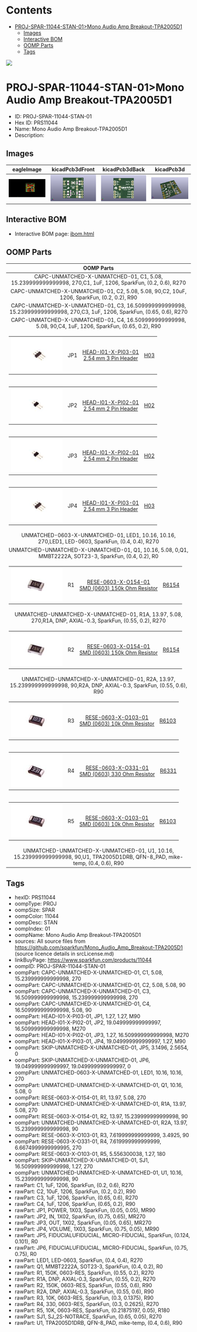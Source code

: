 



Contents
========

* [PROJ-SPAR-11044-STAN-01>Mono Audio Amp Breakout-TPA2005D1](#proj-spar-11044-stan-01mono-audio-amp-breakout-tpa2005d1)
	* [Images](#images)
	* [Interactive BOM](#interactive-bom)
	* [OOMP Parts](#oomp-parts)
	* [Tags](#tags)
  
![][im]
# PROJ-SPAR-11044-STAN-01>Mono Audio Amp Breakout-TPA2005D1

- ID: PROJ-SPAR-11044-STAN-01
- Hex ID: PRS11044
- Name: Mono Audio Amp Breakout-TPA2005D1
- Description: 

## Images
  
  

|eagleImage|kicadPcb3dFront|kicadPcb3dBack|kicadPcb3d|
| :---: | :---: | :---: | :---: |
|[![eagleImage](eagleImage_140.png)](eagleImage_600.png)|[![kicadPcb3dFront](kicadPcb3dFront_140.png)](kicadPcb3dFront_600.png)|[![kicadPcb3dBack](kicadPcb3dBack_140.png)](kicadPcb3dBack_600.png)|[![kicadPcb3d](kicadPcb3d_140.png)](kicadPcb3d_600.png)|

## Interactive BOM

- Interactive BOM page: [ibom.html](kicad/bom/ibom.html)

## OOMP Parts
  

|OOMP Parts|
| :---: |
|CAPC-UNMATCHED-X-UNMATCHED-01, C1, 5.08, 15.239999999999998, 270,C1, 1uF, 1206, SparkFun, (0.2, 0.6), R270|
|CAPC-UNMATCHED-X-UNMATCHED-01, C2, 5.08, 5.08, 90,C2, 10uF, 1206, SparkFun, (0.2, 0.2), R90|
|CAPC-UNMATCHED-X-UNMATCHED-01, C3, 16.509999999999998, 15.239999999999998, 270,C3, 1uF, 1206, SparkFun, (0.65, 0.6), R270|
|CAPC-UNMATCHED-X-UNMATCHED-01, C4, 16.509999999999998, 5.08, 90,C4, 1uF, 1206, SparkFun, (0.65, 0.2), R90|
|<table><tr><td>![HEAD-I01-X-PI03-01](https://raw.githubusercontent.com/oomlout/oomlout_OOMP_parts/main/HEAD-I01-X-PI03-01/image_140.jpg)</td><td> JP1</td><td>[HEAD-I01-X-PI03-01<br>2.54 mm 3 Pin Header](https://github.com/oomlout/oomlout_OOMP_parts/tree/main/HEAD-I01-X-PI03-01/)</td><td>[H03](https://github.com/oomlout/oomlout_OOMP_parts/tree/main/HEAD-I01-X-PI03-01/)</td></tr></table>|
|<table><tr><td>![HEAD-I01-X-PI02-01](https://raw.githubusercontent.com/oomlout/oomlout_OOMP_parts/main/HEAD-I01-X-PI02-01/image_140.jpg)</td><td> JP2</td><td>[HEAD-I01-X-PI02-01<br>2.54 mm 2 Pin Header](https://github.com/oomlout/oomlout_OOMP_parts/tree/main/HEAD-I01-X-PI02-01/)</td><td>[H02](https://github.com/oomlout/oomlout_OOMP_parts/tree/main/HEAD-I01-X-PI02-01/)</td></tr></table>|
|<table><tr><td>![HEAD-I01-X-PI02-01](https://raw.githubusercontent.com/oomlout/oomlout_OOMP_parts/main/HEAD-I01-X-PI02-01/image_140.jpg)</td><td> JP3</td><td>[HEAD-I01-X-PI02-01<br>2.54 mm 2 Pin Header](https://github.com/oomlout/oomlout_OOMP_parts/tree/main/HEAD-I01-X-PI02-01/)</td><td>[H02](https://github.com/oomlout/oomlout_OOMP_parts/tree/main/HEAD-I01-X-PI02-01/)</td></tr></table>|
|<table><tr><td>![HEAD-I01-X-PI03-01](https://raw.githubusercontent.com/oomlout/oomlout_OOMP_parts/main/HEAD-I01-X-PI03-01/image_140.jpg)</td><td> JP4</td><td>[HEAD-I01-X-PI03-01<br>2.54 mm 3 Pin Header](https://github.com/oomlout/oomlout_OOMP_parts/tree/main/HEAD-I01-X-PI03-01/)</td><td>[H03](https://github.com/oomlout/oomlout_OOMP_parts/tree/main/HEAD-I01-X-PI03-01/)</td></tr></table>|
|UNMATCHED-0603-X-UNMATCHED-01, LED1, 10.16, 10.16, 270,LED1, LED-0603, SparkFun, (0.4, 0.4), R270|
|UNMATCHED-UNMATCHED-X-UNMATCHED-01, Q1, 10.16, 5.08, 0,Q1, MMBT2222A, SOT23-3, SparkFun, (0.4, 0.2), R0|
|<table><tr><td>![RESE-0603-X-O154-01](https://raw.githubusercontent.com/oomlout/oomlout_OOMP_parts/main/RESE-0603-X-O154-01/image_140.jpg)</td><td> R1</td><td>[RESE-0603-X-O154-01<br>SMD (0603) 150k Ohm Resistor](https://github.com/oomlout/oomlout_OOMP_parts/tree/main/RESE-0603-X-O154-01/)</td><td>[R6154](https://github.com/oomlout/oomlout_OOMP_parts/tree/main/RESE-0603-X-O154-01/)</td></tr></table>|
|UNMATCHED-UNMATCHED-X-UNMATCHED-01, R1A, 13.97, 5.08, 270,R1A, DNP, AXIAL-0.3, SparkFun, (0.55, 0.2), R270|
|<table><tr><td>![RESE-0603-X-O154-01](https://raw.githubusercontent.com/oomlout/oomlout_OOMP_parts/main/RESE-0603-X-O154-01/image_140.jpg)</td><td> R2</td><td>[RESE-0603-X-O154-01<br>SMD (0603) 150k Ohm Resistor](https://github.com/oomlout/oomlout_OOMP_parts/tree/main/RESE-0603-X-O154-01/)</td><td>[R6154](https://github.com/oomlout/oomlout_OOMP_parts/tree/main/RESE-0603-X-O154-01/)</td></tr></table>|
|UNMATCHED-UNMATCHED-X-UNMATCHED-01, R2A, 13.97, 15.239999999999998, 90,R2A, DNP, AXIAL-0.3, SparkFun, (0.55, 0.6), R90|
|<table><tr><td>![RESE-0603-X-O103-01](https://raw.githubusercontent.com/oomlout/oomlout_OOMP_parts/main/RESE-0603-X-O103-01/image_140.jpg)</td><td> R3</td><td>[RESE-0603-X-O103-01<br>SMD (0603) 10k Ohm Resistor](https://github.com/oomlout/oomlout_OOMP_parts/tree/main/RESE-0603-X-O103-01/)</td><td>[R6103](https://github.com/oomlout/oomlout_OOMP_parts/tree/main/RESE-0603-X-O103-01/)</td></tr></table>|
|<table><tr><td>![RESE-0603-X-O331-01](https://raw.githubusercontent.com/oomlout/oomlout_OOMP_parts/main/RESE-0603-X-O331-01/image_140.jpg)</td><td> R4</td><td>[RESE-0603-X-O331-01<br>SMD (0603) 330 Ohm Resistor](https://github.com/oomlout/oomlout_OOMP_parts/tree/main/RESE-0603-X-O331-01/)</td><td>[R6331](https://github.com/oomlout/oomlout_OOMP_parts/tree/main/RESE-0603-X-O331-01/)</td></tr></table>|
|<table><tr><td>![RESE-0603-X-O103-01](https://raw.githubusercontent.com/oomlout/oomlout_OOMP_parts/main/RESE-0603-X-O103-01/image_140.jpg)</td><td> R5</td><td>[RESE-0603-X-O103-01<br>SMD (0603) 10k Ohm Resistor](https://github.com/oomlout/oomlout_OOMP_parts/tree/main/RESE-0603-X-O103-01/)</td><td>[R6103](https://github.com/oomlout/oomlout_OOMP_parts/tree/main/RESE-0603-X-O103-01/)</td></tr></table>|
|UNMATCHED-UNMATCHED-X-UNMATCHED-01, U1, 10.16, 15.239999999999998, 90,U1, TPA2005D1DRB, QFN-8_PAD, mike-temp, (0.4, 0.6), R90|

## Tags

- hexID: PRS11044
- oompType: PROJ
- oompSize: SPAR
- oompColor: 11044
- oompDesc: STAN
- oompIndex: 01
- oompName: Mono Audio Amp Breakout-TPA2005D1
- sources: All source files from https://github.com/sparkfun/Mono_Audio_Amp_Breakout-TPA2005D1 (source licence details in srcLicense.md)
- linkBuyPage: https://www.sparkfun.com/products/11044
- oompID: PROJ-SPAR-11044-STAN-01
- oompPart: CAPC-UNMATCHED-X-UNMATCHED-01, C1, 5.08, 15.239999999999998, 270
- oompPart: CAPC-UNMATCHED-X-UNMATCHED-01, C2, 5.08, 5.08, 90
- oompPart: CAPC-UNMATCHED-X-UNMATCHED-01, C3, 16.509999999999998, 15.239999999999998, 270
- oompPart: CAPC-UNMATCHED-X-UNMATCHED-01, C4, 16.509999999999998, 5.08, 90
- oompPart: HEAD-I01-X-PI03-01, JP1, 1.27, 1.27, M90
- oompPart: HEAD-I01-X-PI02-01, JP2, 19.049999999999997, 16.509999999999998, M270
- oompPart: HEAD-I01-X-PI02-01, JP3, 1.27, 16.509999999999998, M270
- oompPart: HEAD-I01-X-PI03-01, JP4, 19.049999999999997, 1.27, M90
- oompPart: SKIP-UNMATCHED-X-UNMATCHED-01, JP5, 3.1496, 2.5654, 0
- oompPart: SKIP-UNMATCHED-X-UNMATCHED-01, JP6, 19.049999999999997, 19.049999999999997, 0
- oompPart: UNMATCHED-0603-X-UNMATCHED-01, LED1, 10.16, 10.16, 270
- oompPart: UNMATCHED-UNMATCHED-X-UNMATCHED-01, Q1, 10.16, 5.08, 0
- oompPart: RESE-0603-X-O154-01, R1, 13.97, 5.08, 270
- oompPart: UNMATCHED-UNMATCHED-X-UNMATCHED-01, R1A, 13.97, 5.08, 270
- oompPart: RESE-0603-X-O154-01, R2, 13.97, 15.239999999999998, 90
- oompPart: UNMATCHED-UNMATCHED-X-UNMATCHED-01, R2A, 13.97, 15.239999999999998, 90
- oompPart: RESE-0603-X-O103-01, R3, 7.619999999999999, 3.4925, 90
- oompPart: RESE-0603-X-O331-01, R4, 7.619999999999999, 6.6674999999999995, 270
- oompPart: RESE-0603-X-O103-01, R5, 5.556300038, 1.27, 180
- oompPart: SKIP-UNMATCHED-X-UNMATCHED-01, SJ1, 16.509999999999998, 1.27, 270
- oompPart: UNMATCHED-UNMATCHED-X-UNMATCHED-01, U1, 10.16, 15.239999999999998, 90
- rawPart: C1, 1uF, 1206, SparkFun, (0.2, 0.6), R270
- rawPart: C2, 10uF, 1206, SparkFun, (0.2, 0.2), R90
- rawPart: C3, 1uF, 1206, SparkFun, (0.65, 0.6), R270
- rawPart: C4, 1uF, 1206, SparkFun, (0.65, 0.2), R90
- rawPart: JP1, POWER, 1X03, SparkFun, (0.05, 0.05), MR90
- rawPart: JP2, IN, 1X02, SparkFun, (0.75, 0.65), MR270
- rawPart: JP3, OUT, 1X02, SparkFun, (0.05, 0.65), MR270
- rawPart: JP4, VOLUME, 1X03, SparkFun, (0.75, 0.05), MR90
- rawPart: JP5, FIDUCIALUFIDUCIAL, MICRO-FIDUCIAL, SparkFun, (0.124, 0.101), R0
- rawPart: JP6, FIDUCIALUFIDUCIAL, MICRO-FIDUCIAL, SparkFun, (0.75, 0.75), R0
- rawPart: LED1, LED-0603, SparkFun, (0.4, 0.4), R270
- rawPart: Q1, MMBT2222A, SOT23-3, SparkFun, (0.4, 0.2), R0
- rawPart: R1, 150K, 0603-RES, SparkFun, (0.55, 0.2), R270
- rawPart: R1A, DNP, AXIAL-0.3, SparkFun, (0.55, 0.2), R270
- rawPart: R2, 150K, 0603-RES, SparkFun, (0.55, 0.6), R90
- rawPart: R2A, DNP, AXIAL-0.3, SparkFun, (0.55, 0.6), R90
- rawPart: R3, 10K, 0603-RES, SparkFun, (0.3, 0.1375), R90
- rawPart: R4, 330, 0603-RES, SparkFun, (0.3, 0.2625), R270
- rawPart: R5, 10K, 0603-RES, SparkFun, (0.21875197, 0.05), R180
- rawPart: SJ1, SJ_2S-NOTRACE, SparkFun, (0.65, 0.05), R270
- rawPart: U1, TPA2005D1DRB, QFN-8_PAD, mike-temp, (0.4, 0.6), R90



[im]: kicadPcb3d_450.png
